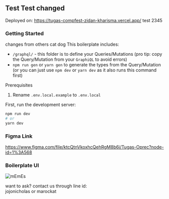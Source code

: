 ## Test Test changed
Deployed on: https://tugas-compfest-zidan-kharisma.vercel.app/
test
2345
### Getting Started
changes from others
cat dog
This boilerplate includes:

- `/graphql/` - this folder is to define your Queries/Mutations (pro tip: copy the Query/Mutation from your `GraphiQL` to avoid errors)
- `npm run gen` or `yarn gen` to generate the types from the Query/Mutation (or you can just use `npm dev` or `yarn dev` as it also runs this command first)

Prerequisites

1. Rename `.env.local.example` to `.env.local`

First, run the development server:

```bash
npm run dev
# or
yarn dev
```

### Figma Link

https://www.figma.com/file/ktcQtnVkoxhcQehRgM8b6i/Tugas-Oprec?node-id=1%3A568

### Boilerplate UI

![mEmEs](./static/index.png)

want to ask? contact us through line id: <br>
jojonicholas
or
marockat

